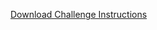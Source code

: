 [Download Challenge Instructions](https://github.com/inespancorbo/Data-Viz-Challenge/blob/master/Challenge_Instructions/Challenge_Description.docx)
